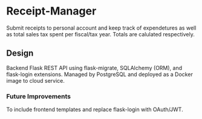 # Receipt-Manager

Submit receipts to personal account and keep track of expendetures as well as total sales tax spent per fiscal/tax year.
Totals are calulated respectively.

## Design

Backend Flask REST API using flask-migrate, SQLAlchemy (ORM), and flask-login extensions. Managed by PostgreSQL and deployed as a Docker image to cloud service.

### Future Improvements

To include frontend templates and replace flask-login with OAuth/JWT.

